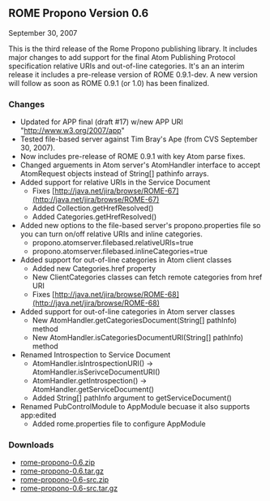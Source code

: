 ## ROME Propono Version 0.6

September 30, 2007

This is the third release of the Rome Propono publishing library. It includes 
major changes to add support for the final Atom Publishing Protocol 
specification relative URIs and out-of-line categories. It's an an interim 
release it includes a pre-release version of ROME 0.9.1-dev. A new version will
follow as soon as ROME 0.9.1 (or 1.0) has been finalized.

### Changes

-   Updated for APP final (draft #17) w/new APP URI "http://www.w3.org/2007/app"
-   Tested file-based server against Tim Bray's Ape (from CVS September
    30, 2007).
-   Now includes pre-release of ROME 0.9.1 with key Atom parse fixes.
-   Changed arguements in Atom server's AtomHandler interface to accept
    AtomRequest objects instead of String\[\] pathinfo arrays.
-   Added support for relative URIs in the Service Document
    -   Fixes
        [http://java.net/jira/browse/ROME-67](http://java.net/jira/browse/ROME-67)
    -   Added Collection.getHrefResolved()
    -   Added Categories.getHrefResolved()
-   Added new options to the file-based server\'s propono.properties
    file so you can turn on/off relative URIs and inline categories.
    -   propono.atomserver.filebased.relativeURIs=true
    -   propono.atomserver.filebased.inlineCategories=true
-   Added support for out-of-line categories in Atom client classes
    -   Added new Categories.href property
    -   New ClientCategories classes can fetch remote categories from
        href URI
    -   Fixes
        [http://java.net/jira/browse/ROME-68](http://java.net/jira/browse/ROME-68)
-   Added support for out-of-line categories in Atom server classes
    -   New AtomHandler.getCategoriesDocument(String\[\] pathInfo)
        method
    -   New AtomHandler.isCategoriesDocumentURI(String\[\] pathInfo)
        method
-   Renamed Introspection to Service Document
    -   AtomHandler.isIntrospectionURI() -\>
        AtomHandler.isSerivceDocumentURI()
    -   AtomHandler.getIntrospection() -\>
        AtomHandler.getServiceDocument()
    -   Added String\[\] pathInfo argument to getServiceDocument()
-   Renamed PubControlModule to AppModule becuase it also supports
    app:edited
    -   Added rome.properties file to configure AppModule

### Downloads

-   [rome-propono-0.6.zip](rome-propono-0.6.zip)
-   [rome-propono-0.6.tar.gz](rome-propono-0.6.tar.gz)
-   [rome-propono-0.6-src.zip](rome-propono-0.6-src.zip)
-   [rome-propono-0.6-src.tar.gz](rome-propono-0.6-src.tar.gz)
